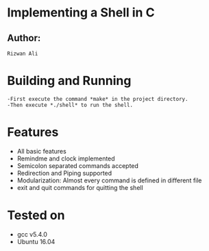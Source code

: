 # Implementing a Shell in C
## Author:
	Rizwan Ali
# Building and Running

    -First execute the command *make* in the project directory.
    -Then execute *./shell* to run the shell.


# Features
- All basic features
- Remindme and clock implemented
- Semicolon separated commands accepted
- Redirection and Piping supported
- Modularization: Almost every command is defined in different file
- exit and quit commands for quitting the shell

# Tested on
- gcc v5.4.0
- Ubuntu 16.04
